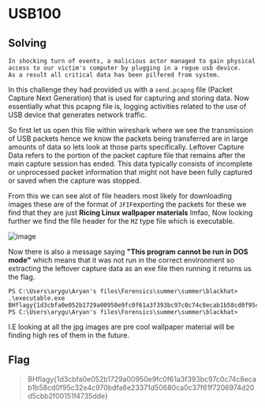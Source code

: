 # USB100

## Solving

```
In shocking turn of events, a malicious actor managed to gain physical access to our victim's computer by plugging in a rogue usb device.
As a result all critical data has been pilfered from system.
```

In this challenge they had provided us with a ``send.pcapng`` file (Packet Capture Next Generation) that is used for capturing and storing data. Now essentially what this pcapng file is, logging activities related to the use of USB device that generates network traffic.

So first let us open this file within wireshark where we see the transmission of USB packets hence we know the packets being transferred are in large amounts of data so lets look at those parts specifically. Leftover Capture Data refers to the portion of the packet capture file that remains after the main capture session has ended. This data typically consists of incomplete or unprocessed packet information that might not have been fully captured or saved when the capture was stopped.

From this we can see alot of file headers most likely for downloading images these are of the format of ``JFIF``exporting the packets for these we find that they are just **Ricing Linux wallpaper materials** lmfao, Now looking further we find the file header for the ``MZ`` type file which is executable. 

![image](https://github.com/user-attachments/assets/f84a6447-9e4f-4712-8c18-b381364bd195)

Now there is also a message saying **"This program cannot be run in DOS mode"** which means that it was not run in the correct environment so extracting the leftover capture data as an exe file then running it returns us the flag.

```
PS C:\Users\arygu\Aryan's files\Forensics\summer\summer\blackhat> .\executable.exe
BHflagy{1d3cbfa0e052b1729a00950e9fc0f61a3f393bc97c0c74c8ecab1b58cd0f95c32e4c970bdfa6e23371d50680ca0c37f61f7206974d20d5cbb2f00151f4735dde}
PS C:\Users\arygu\Aryan's files\Forensics\summer\summer\blackhat>
```

I.E looking at all the jpg images are pre cool wallpaper material will be finding high res of them in the future.

## Flag

> BHflagy{1d3cbfa0e052b1729a00950e9fc0f61a3f393bc97c0c74c8ecab1b58cd0f95c32e4c970bdfa6e23371d50680ca0c37f61f7206974d20d5cbb2f00151f4735dde}

